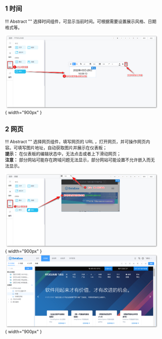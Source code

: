 ## 1 时间

!!! Abstract ""
	选择时间组件，可显示当前时间。可根据需要设置展示风格、日期格式等。

![仪表盘编辑_其他组件](../../img/dashboard_generation/时间.png){ width="900px" }

## 2 网页

!!! Abstract ""
	选择网页组件，填写网页的 URL ，打开网页，并可操作网页内容。可填写图片地址，自动获取图片并展示在仪表板；  
	**提示：** 在仪表板的编辑状态中，无法点击或者上下滑动网页；  
	**注意：** 部分网站可能存在跨域问题无法显示，部分网站可能设置不允许嵌入而无法显示。 

![网页](../../img/dashboard_generation/网页.png){ width="900px" }  
![网页_操作](../../img/dashboard_generation/网页_操作.png){ width="900px" }